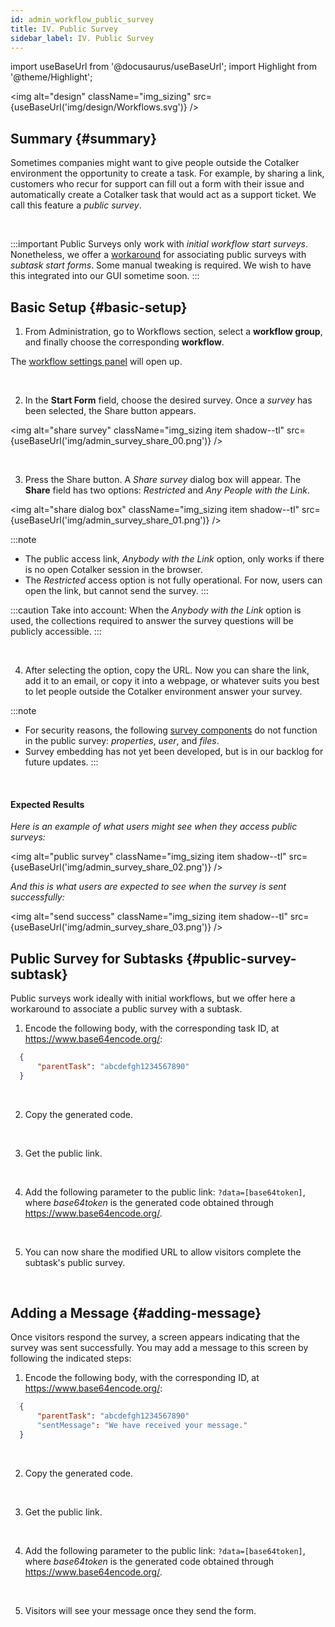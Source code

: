 ```yaml
---
id: admin_workflow_public_survey
title: IV. Public Survey
sidebar_label: IV. Public Survey
---
```

import useBaseUrl from '@docusaurus/useBaseUrl'; 
import Highlight from '@theme/Highlight';

<img alt="design" className="img_sizing" src={useBaseUrl('img/design/Workflows.svg')} />
<br/>

<div className="alert alert--secondary">

## Summary {#summary}
Sometimes companies might want to give people outside the Cotalker environment the opportunity to create a task. For example, by sharing a link, customers who recur for support can fill out a form with their issue and automatically create a Cotalker task that would act as a support ticket. We call this feature a _public survey_.

</div>
<br/>


:::important
Public Surveys only work with _initial workflow start surveys_. Nonetheless, we offer a [workaround](#public-survey-subtask) for associating public surveys with _subtask start forms_. Some manual tweaking is required. We wish to have this integrated into our GUI sometime soon.
:::

## Basic Setup {#basic-setup}
<div className="alert alert--secondary">

1. From <span className="badge badge--primary">Administration</span>, go to <span className="badge badge--primary">Workflows</span> section, select a **workflow group**, and finally choose the corresponding **workflow**.

  The [workflow settings panel](/docs/documentation/admin/workflows/admin_workflow_configure#edit-a-single-workflow) will open up.

</div>
<br/>

<div className="alert alert--secondary">

2. In the **Start Form** field, choose the desired survey. Once a _survey_ has been selected, the <span className="badge badge--primary">Share</span> button appears.

<img alt="share survey" className="img_sizing item shadow--tl" src={useBaseUrl('img/admin_survey_share_00.png')} />
<br/>

</div>
<br/>

<div className="alert alert--secondary">

3. Press the <span className="badge badge--primary">Share</span> button. A _Share survey_ dialog box will appear. The **Share** field has two options: _Restricted_ and _Any People with the Link_.

<img alt="share dialog box" className="img_sizing item shadow--tl" src={useBaseUrl('img/admin_survey_share_01.png')} />
<br/>

:::note
  - The public access link, _Anybody with the Link_ option, only works if there is no open Cotalker session in the browser. 
  - The _Restricted_ access option is not fully operational. For now, users can open the link, but cannot send the survey.
:::

:::caution Take into account:
When the _Anybody with the Link_ option is used, the collections required to answer the survey questions will be publicly accessible.
:::

</div>
<br/>

<div className="alert alert--secondary">

4. After selecting the option, copy the URL. Now you can share the link, add it to an email, or copy it into a webpage, or whatever suits you best to let people outside the Cotalker environment answer your survey.

:::note
- For security reasons, the following [survey components](/docs/documentation/admin/admin_survey) do not function in the public survey: _properties_, _user_, and _files_.
- Survey embedding has not yet been developed, but is in our backlog for future updates.
:::

</div>
<br/>

#### Expected Results
_Here is an example of what users might see when they access public surveys:_


<img alt="public survey" className="img_sizing item shadow--tl" src={useBaseUrl('img/admin_survey_share_02.png')} />
<br/>


_And this is what users are expected to see when the survey is sent successfully:_


<img alt="send success" className="img_sizing item shadow--tl" src={useBaseUrl('img/admin_survey_share_03.png')} />
<br/>

## Public Survey for Subtasks {#public-survey-subtask}

Public surveys work ideally with initial workflows, but we offer here a workaround to associate a public survey with a subtask.

<div className="alert alert--secondary">

1. Encode the following body, with the corresponding task ID, at https://www.base64encode.org/:
```json
  {
      "parentTask": "abcdefgh1234567890"
  }
```

</div>
<br/>

<div className="alert alert--secondary">

2. Copy the generated code.

</div>
<br/>

<div className="alert alert--secondary">

3. Get the public link.

</div>
<br/>

<div className="alert alert--secondary">

4. Add the following parameter to the public link: `?data=[base64token]`, where _base64token_ is the generated code obtained through https://www.base64encode.org/.

</div>
<br/>

<div className="alert alert--secondary">

5. You can now share the modified URL to allow visitors complete the subtask's public survey.

</div>
<br/>

## Adding a Message {#adding-message}

Once visitors respond the survey, a screen appears indicating that the survey was sent successfully. You may add a message to this screen by following the indicated steps:

<div className="alert alert--secondary">

1. Encode the following body, with the corresponding ID, at https://www.base64encode.org/:
```json
  {
      "parentTask": "abcdefgh1234567890"
      "sentMessage": "We have received your message."
  }
```

</div>
<br/>

<div className="alert alert--secondary">

2. Copy the generated code.

</div>
<br/>

<div className="alert alert--secondary">

3. Get the public link.

</div>
<br/>

<div className="alert alert--secondary">

4. Add the following parameter to the public link: `?data=[base64token]`, where _base64token_ is the generated code obtained through https://www.base64encode.org/.

</div>
<br/>

<div className="alert alert--secondary">

5. Visitors will see your message once they send the form.

</div>
<br/>
